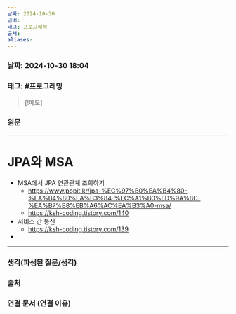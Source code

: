 ```yaml
---
날짜: 2024-10-30
넘버: 
태그: 프로그래밍
출처: 
aliases:
---
```

### 날짜:  2024-10-30 18:04

### 태그: #프로그래밍 

>[!메모]
>

### 원문
---
# JPA와 MSA
- MSA에서 JPA 연관관계 조회하기
	- https://www.popit.kr/jpa-%EC%97%B0%EA%B4%80-%EA%B4%80%EA%B3%84-%EC%A1%B0%ED%9A%8C-%EA%B7%B8%EB%A6%AC%EA%B3%A0-msa/
	- https://ksh-coding.tistory.com/140
- 서비스 간 통신
	- https://ksh-coding.tistory.com/139
- 


---
### 생각(파생된 질문/생각)

### 출처

### 연결 문서 (연결 이유)
